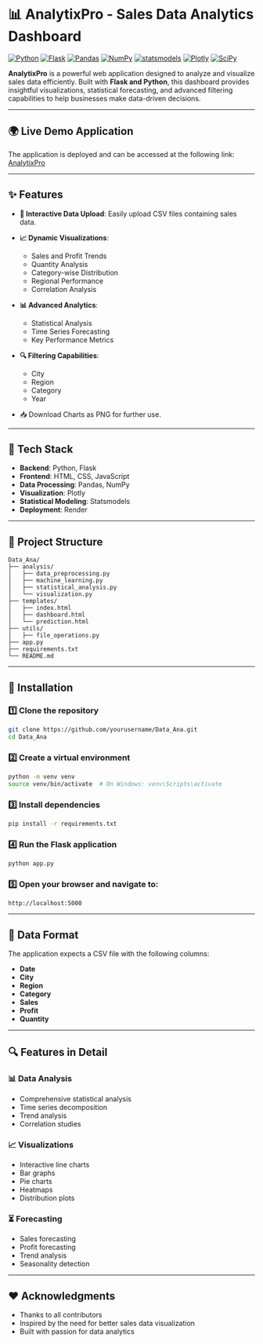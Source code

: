 # 📊 AnalytixPro - Sales Data Analytics Dashboard

[![Python](https://img.shields.io/badge/Python-3.8+-blue.svg)](https://www.python.org/downloads/)
[![Flask](https://img.shields.io/badge/Flask-3.0.0-green.svg)](https://flask.palletsprojects.com/)
[![Pandas](https://img.shields.io/badge/Pandas-2.1.4-orange.svg)](https://pandas.pydata.org/)
[![NumPy](https://img.shields.io/badge/NumPy-1.26.2-lightblue.svg)](https://numpy.org/)
[![statsmodels](https://img.shields.io/badge/statsmodels-0.14.0-red.svg)](https://www.statsmodels.org/)
[![Plotly](https://img.shields.io/badge/Plotly-5.18.0-purple.svg)](https://plotly.com/)
[![SciPy](https://img.shields.io/badge/SciPy-1.11.4-darkblue.svg)](https://scipy.org/)


**AnalytixPro** is a powerful web application designed to analyze and visualize sales data efficiently. Built with **Flask and Python**, this dashboard provides insightful visualizations, statistical forecasting, and advanced filtering capabilities to help businesses make data-driven decisions.

---

## 🌍 Live Demo Application
The application is deployed and can be accessed at the following link: [AnalytixPro](https://analytixpro-2.onrender.com/)

---
## ✨ Features

- **📂 Interactive Data Upload**: Easily upload CSV files containing sales data.
- **📈 Dynamic Visualizations**:
  - Sales and Profit Trends
  - Quantity Analysis
  - Category-wise Distribution
  - Regional Performance
  - Correlation Analysis
  

- **📊 Advanced Analytics**:
  - Statistical Analysis
  - Time Series Forecasting
  - Key Performance Metrics
- **🔍 Filtering Capabilities**:
  - City
  - Region
  - Category
  - Year
- 📥 Download Charts as PNG for further use.

---

## 🔧 Tech Stack

- **Backend**: Python, Flask
- **Frontend**: HTML, CSS, JavaScript
- **Data Processing**: Pandas, NumPy
- **Visualization**: Plotly
- **Statistical Modeling**: Statsmodels
- **Deployment**: Render

---

## 📂 Project Structure

```
Data_Ana/
├── analysis/
│   ├── data_preprocessing.py
│   ├── machine_learning.py
│   ├── statistical_analysis.py
│   └── visualization.py
├── templates/
│   ├── index.html
│   ├── dashboard.html
│   └── prediction.html
├── utils/
│   ├── file_operations.py
├── app.py
├── requirements.txt
└── README.md
```

---

## 🚀 Installation

### 1️⃣ Clone the repository
```sh
git clone https://github.com/yourusername/Data_Ana.git
cd Data_Ana
```

### 2️⃣ Create a virtual environment
```sh
python -m venv venv
source venv/bin/activate  # On Windows: venv\Scripts\activate
```

### 3️⃣ Install dependencies
```sh
pip install -r requirements.txt
```

### 4️⃣ Run the Flask application
```sh
python app.py
```

### 5️⃣ Open your browser and navigate to:
```
http://localhost:5000
```



---

## 📜 Data Format

The application expects a CSV file with the following columns:
- **Date**
- **City**
- **Region**
- **Category**
- **Sales**
- **Profit**
- **Quantity**

---

## 🔍 Features in Detail

### 📊 Data Analysis
- Comprehensive statistical analysis
- Time series decomposition
- Trend analysis
- Correlation studies

### 📈 Visualizations
- Interactive line charts
- Bar graphs
- Pie charts
- Heatmaps
- Distribution plots

### ⏳ Forecasting
- Sales forecasting
- Profit forecasting
- Trend analysis
- Seasonality detection

---

## ❤️ Acknowledgments

- Thanks to all contributors
- Inspired by the need for better sales data visualization
- Built with passion for data analytics
